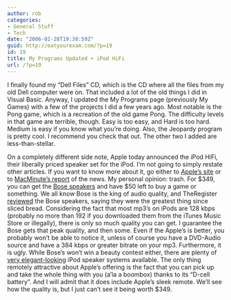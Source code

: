 ```yaml
---
author: rob
categories:
- General Stuff
- Tech
date: "2006-02-28T19:38:59Z"
guid: http://eatyourexam.com/?p=19
id: 19
title: My Programs Updated + iPod HiFi
url: /?p=19
---
```

I finally found my &#8220;Dell Files&#8221; CD, which is the CD where all the files from my old Dell computer were on. That included a lot of the old things I did in Visual Basic. Anyway, I updated the My Programs page (previously My Games) with a few of the projects I did a few years ago. Most notable is the Pong game, which is a recreation of the old game Pong. The difficulty levels in that game are terrible, though. Easy is too easy, and Hard is too hard. Medium is easy if you know what you&#8217;re doing. Also, the Jeopardy program is pretty cool. I recommend you check that out. The other two I added are less-than-stellar.

On a completely different side note, Apple today announced the iPod HiFi, their liberally priced speaker set for the iPod. I&#8217;m not going to simply restate other articles. If you want to know more about it, go either to [Apple&#8217;s site](http://www.apple.com/ipodhifi/ "Apple iPod HiFi Official Site") or to [MacMinute&#8217;s report](http://www.macminute.com/2006/02/28/ipod-hi-fi-cases/ "MacMinute iPod HiFi Coverage") of the news. My personal opinion: trash. For $349, you can get the [Bose speakers](http://www.bose.com/controller?event=VIEW_PRODUCT_PAGE_EVENT&product=sounddock_multimedia_index "Bose iPod Speakers") and have $50 left to buy a game or something. We all know Bose is the king of audio quality, and TheRegister [reviewed](http://www.theregister.co.uk/2005/02/18/review_bose_sounddock/ "TheRegister's Review of Bose Speakers") the Bose speakers, saying they were the greatest thing since sliced bread. Considering the fact that most mp3&#8217;s on iPods are 128 kbps (probably no more than 192 if you downloaded them from the iTunes Music Store or illegally), there is only so much quality you can get. I guarantee the Bose gets that peak quality, and then some. Even if the Apple&#8217;s is better, you probably won&#8217;t be able to notice it, unless of course you have a DVD-Audio source and have a 384 kbps or greater bitrate on your mp3. Furthermore, it is ugly. While Bose&#8217;s won&#8217;t win a beauty contest either, there are plenty of [very elegant-looking](http://www.alteclansing.com/product_details.asp?pID=INMOTION "Altec Lancing's Elegant iPod Speakers") iPod speaker systems available. The only thing remotely attractive about Apple&#8217;s offering is the fact that you can pick up and take the whole thing with you (a&#8217;la a boombox) thanks to its &#8220;D-cell battery&#8221;. And I will admit that it does include Apple&#8217;s sleek remote. We&#8217;ll see how the quality is, but I just can&#8217;t see it being worth $349.